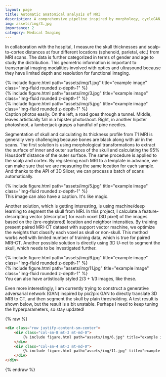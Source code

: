 ```yaml
---
layout: page
title: Automatic anatomical analysis of MRI
description: A comprehensive pipeline inspired by morphology, cycleGAN, and SVM
img: assets/img/3.jpg
importance: 2
category: Medical Imaging
---
```

In collaboration with the hospital, I measure the skull thicknesses and scalp-to-cortex distances at four different locations (sphenoid, parietal, etc.) from MRI scans. The data is further categorized in terms of gender and age to study the distribution. This geometric information is important to transcranial imaging modalities involved with optics and ultrasound because they have limited depth and resolution for functional imaging. 

<div class="row">
    <div class="col-sm mt-3 mt-md-0">
        {% include figure.html path="assets/img/1.jpg" title="example image" class="img-fluid rounded z-depth-1" %}
    </div>
    <div class="col-sm mt-3 mt-md-0">
        {% include figure.html path="assets/img/3.jpg" title="example image" class="img-fluid rounded z-depth-1" %}
    </div>
    <div class="col-sm mt-3 mt-md-0">
        {% include figure.html path="assets/img/5.jpg" title="example image" class="img-fluid rounded z-depth-1" %}
    </div>
</div>
<div class="caption">
    Caption photos easily. On the left, a road goes through a tunnel. Middle, leaves artistically fall in a hipster photoshoot. Right, in another hipster photoshoot, a lumberjack grasps a handful of pine needles.
</div>

Segmentation of skull and calculating its thickness profile from T1 MRI is generally very challenging because bones are black along with air in the scans. The first solution is using morphological transformations to extract the surface of inner and outer surfaces of the skull and calculating the 95% Hausdorff distance of the outer surface. The same procedure is applied to the scalp and cortex. By registering each MRI to a template in advance, we can make sure that we are measuring the same location for each sample. And thanks to the API of 3D Slicer, we can process a batch of scans automatically.

<div class="row">
    <div class="col-sm mt-3 mt-md-0">
        {% include figure.html path="assets/img/5.jpg" title="example image" class="img-fluid rounded z-depth-1" %}
    </div>
</div>
<div class="caption">
    This image can also have a caption. It's like magic.
</div>

Another solution, which is getting interesting, is using machine/deep learning to segment the skull from MRI. In this project, I calculate a feature-descripting vector (descriptor) for each voxel (3D pixel) of the images based on the (pre-registered) location and neighbor intensities. By training present paired MRI-CT dataset with support vector machine, we optimize the weights that classify each voxel as skull or non-skull. This method works well with limited number of training data, which is true for paired MRI-CT. Another possible solution is directly using 3D U-net to segment the skull, which needs to be investigated further.    


<div class="row justify-content-sm-center">
    <div class="col-sm-8 mt-3 mt-md-0">
        {% include figure.html path="assets/img/6.jpg" title="example image" class="img-fluid rounded z-depth-1" %}
    </div>
    <div class="col-sm-4 mt-3 mt-md-0">
        {% include figure.html path="assets/img/11.jpg" title="example image" class="img-fluid rounded z-depth-1" %}
    </div>
</div>
<div class="caption">
    You can also have artistically styled 2/3 + 1/3 images, like these.
</div>

Even more interestingly, I am currently trying to construct a generative adversarial network (GAN) inspired by pix2pix GAN to directly translate 3D MRI to CT, and then segment the skull by plain thresholding. A test result is shown below, but the result is a bit unstable. Perhaps I need to keep tuning the hyperparameters, so stay updated!   

{% raw %}
```html
<div class="row justify-content-sm-center">
    <div class="col-sm-8 mt-3 mt-md-0">
        {% include figure.html path="assets/img/6.jpg" title="example image" class="img-fluid rounded z-depth-1" %}
    </div>
    <div class="col-sm-4 mt-3 mt-md-0">
        {% include figure.html path="assets/img/11.jpg" title="example image" class="img-fluid rounded z-depth-1" %}
    </div>
</div>
```
{% endraw %}
